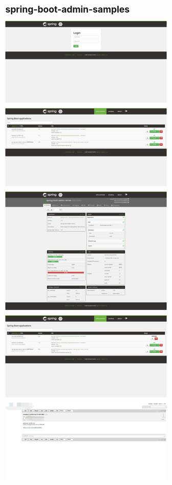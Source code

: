 # spring-boot-admin-samples

![](Screenshots/login.png)

![](Screenshots/main.png)

![](Screenshots/admin.png)

![](Screenshots/down-1.png)

![](Screenshots/down-2.png)